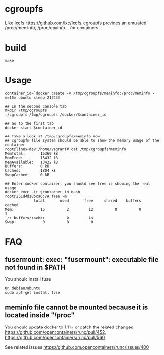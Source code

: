 # cgroupfs

Like lxcfs https://github.com/lxc/lxcfs, cgroupfs provides an emulated /proc/meminfo, /proc/cpuinfo... for containers.

# build
    make

# Usage

    container_id=`docker create -v /tmp/cgroupfs/meminfo:/proc/meminfo -m=15m ubuntu sleep 213133`

    ## In the second console tab
    mkdir /tmp/cgroupfs
    ./cgroupfs /tmp/cgroupfs /docker/$container_id

    ## Go to the first tab
    docker start $container_id

    ## Take a look at /tmp/cgroupfs/meminfo now
    ## cgroupfs file system should be able to show the memory usage of the container
    root@linux-dev:/home/vagrant# cat /tmp/cgroupfs/meminfo
    MemTotal:       15360 kB
    MemFree:        13432 kB
    MemAvailable:   13432 kB
    Buffers:        0 kB
    Cached:         1804 kB
    SwapCached:     0 kB

    ## Enter docker container, you should see free is showing the real usage
    docker exec -it $container_id bash
    root@251d4d18bca6:/# free -m
                 total       used       free     shared    buffers     cached
    Mem:            15          2         12          0          0          1
    -/+ buffers/cache:          0         14
    Swap:            0          0          0

# FAQ


## fusermount: exec: "fusermount": executable file not found in $PATH

You should install fuse


    On debian/ubuntu
    sudo apt-get install fuse

## meminfo file cannot be mounted because it is located inside "/proc"

You should update docker to 1.11+ or patch the related changes https://github.com/opencontainers/runc/pull/452, https://github.com/opencontainers/runc/pull/560

See related issues https://github.com/opencontainers/runc/issues/400
